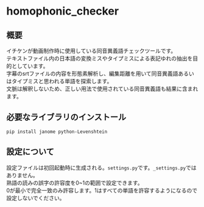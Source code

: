 # homophonic_checker

## 概要
イチケンが動画制作時に使用している同音異義語チェックツールです。  
テキストファイル内の日本語の変換ミスやタイプミスによる表記ゆれの抽出を目的としています。  
字幕のsrtファイルの内容を形態素解析し、編集距離を用いて同音異義語あるいはタイプミスと思われる単語を探索します。  
文脈は解釈しないため、正しい用法で使用されている同音異義語も結果に含まれます。  

## 必要なライブラリのインストール
`pip install janome python-Levenshtein`

## 設定について
設定ファイルは初回起動時に生成される。`settings.py`です。`_settings.py`ではありません。  
熟語の読みの誤字の許容度を0~1の範囲で設定できます。  
0が最小で完全一致のみ許容します。1はすべての単語を許容するようになるので設定しないでください。
